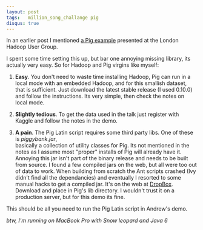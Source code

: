 ```yaml
---
layout: post
tags:   million_song_challange pig
disqus: true 
---
```


In an earlier post I mentioned [a Pig example](https://github.com/andrewclegg/pig-data-mining-talk) presented 
at the London Hadoop User Group.

I spent some time setting this up, but bar one annoying missing library, its actually very easy. So for Hadoop
and Pig virgins like myself:

1.	**Easy**. You don't need to waste time installing Hadoop, Pig can run in a local mode with an
embedded Hadoop, and for this smallish dataset, that is sufficient. Just download the latest stable release (I used 0.10.0)
and follow the instructions. Its very simple, then check the notes on local mode. 

2.	**Slightly tedious**. To get the data used in the talk just register with Kaggle and follow the 
notes in the demo.

3.	**A pain**. The Pig Latin script requires some third party libs. One of these is *piggybank.jar*,  
basically a collection of utility classes for Pig. Its not mentioned in the notes as I assume most 
"proper" installs of Pig will already have it. Annoying this jar isn't part of the binary release and needs to 
be built from source.  I found a few compiled jars on the web, but all were too out of data to work.
When building from scratch the Ant scripts crashed (Ivy didn't find all the dependancies) 
 and eventually I resorted to some manual hacks to get a compiled jar. It's on the web at
[DropBox](https://www.dropbox.com/s/rpn1x2n6513d79y/piggybank.jar). Download and place in Pig's lib directory. I wouldn't 
trust it on a production server, but for this demo its fine.

This should be all you need to run the Pig Latin script in Andrew's demo. 

_btw, I'm running on MacBook Pro with Snow leopard and Java 6_










